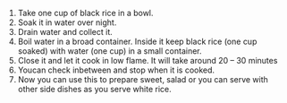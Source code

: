 1. Take one cup of black rice in a bowl.
2. Soak it in water over night.
3. Drain water and collect it.
4. Boil water in a broad container. Inside it keep black rice (one cup soaked) with water (one cup)  in a small container.
5. Close it and let it cook in low flame. It will take around 20 – 30 minutes
6. Youcan check inbetween and stop when it is cooked.
7. Now you can use this to prepare sweet, salad or you can serve with other side dishes as you serve white rice.